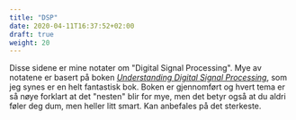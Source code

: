 ```yaml
---
title: "DSP"
date: 2020-04-11T16:37:52+02:00
draft: true
weight: 20
---
```


Disse sidene er mine notater om "Digital Signal Processing". Mye av notatene er basert på boken [*Understanding Digital Signal Processing*](https://www.amazon.com/Understanding-Digital-Signal-Processing-3rd/dp/0137027419), som jeg synes er en helt fantastisk bok. Boken er gjennomført og hvert tema er så nøye forklart at det "nesten" blir for mye, men det betyr også at du aldri føler deg dum, men heller litt smart. Kan anbefales på det sterkeste.
